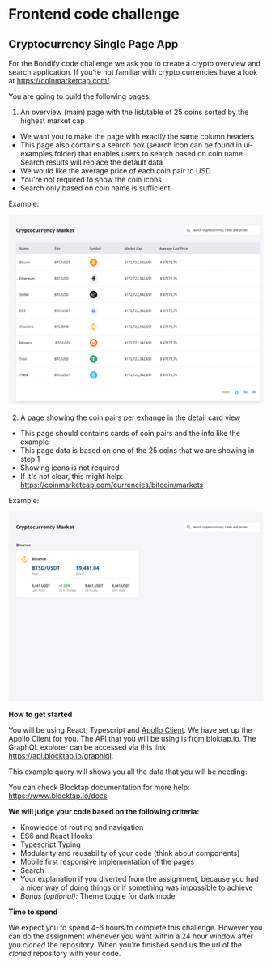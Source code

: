 # Frontend code challenge

## Cryptocurrency Single Page App

For the Bondify code challenge we ask you to create a crypto overview and search
application. If you’re not familiar with crypto currencies have a look at
https://coinmarketcap.com/.

You are going to build the following pages:

1. An overview (main) page with the list/table of 25 coins sorted by the highest
   market cap

-   We want you to make the page with exactly the same column headers
-   This page also contains a search box (search icon can be found in
    ui-examples folder) that enables users to search based on coin name. Search
    results will replace the default data
-   We would like the average price of each coin pair to USD
-   You're not required to show the coin icons
-   Search only based on coin name is sufficient

Example:

![step 1:](./ui-examples/step1.png?raw=true&width=100)

2. A page showing the coin pairs per exhange in the detail card view

-   This page should contains cards of coin pairs and the info like the example
-   This page data is based on one of the 25 coins that we are showing in step 1
-   Showing icons is not required
-   If it's not clear, this might help:
    https://coinmarketcap.com/currencies/bitcoin/markets

Example:

![step 2:](./ui-examples/step3.png?raw=true)

**How to get started**

You will be using React, Typescript and
[Apollo Client](https://www.apollographql.com/docs/react/v3.0-beta/). We have
set up the Apollo Client for you. The API that you will be using is from
bloktap.io. The GraphQL explorer can be accessed via this link
https://api.blocktap.io/graphiql.

This example query will shows you all the data that you will be needing:

You can check Blocktap documentation for more help: https://www.blocktap.io/docs

**We will judge your code based on the following criteria:**

-   Knowledge of routing and navigation
-   ES6 and React Hooks
-   Typescript Typing
-   Modularity and reusability of your code (think about components)
-   Mobile first responsive implementation of the pages
-   Search
-   Your explanation if you diverted from the assignment, because you had a
    nicer way of doing things or if something was impossible to achieve
-   _Bonus (optional):_ Theme toggle for dark mode

**Time to spend**

We expect you to spend 4-6 hours to complete this challenge. However you can do
the assignment whenever you want within a 24 hour window after you _cloned_ the
repository. When you're finished send us the url of the _cloned_ repository with
your code.
